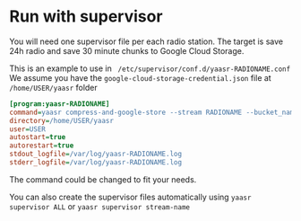 # Run with supervisor

You will need one supervisor file per each radio station.
The target is save 24h radio and save 30 minute chunks to Google Cloud Storage.

This is an example to use in ` /etc/supervisor/conf.d/yaasr-RADIONAME.conf`
We assume you have the `google-cloud-storage-credential.json` file at `/home/USER/yaasr` folder

```ini
[program:yaasr-RADIONAME]
command=yaasr compress-and-google-store --stream RADIONAME --bucket_name BUCKET_NAME --google-credentials /home/USER/yaasr/google-cloud-storage-credential.json
directory=/home/USER/yaasr
user=USER
autostart=true
autorestart=true
stdout_logfile=/var/log/yaasr-RADIONAME.log
stderr_logfile=/var/log/yaasr-RADIONAME.log
```

The command could be changed to fit your needs.

You can also create the supervisor files automatically using `yaasr supervisor ALL` or `yaasr supervisor stream-name`
